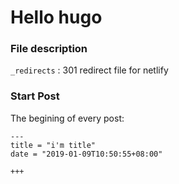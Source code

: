 # Hello hugo

### File description

`_redirects` : 301 redirect file for netlify 

### Start Post
The begining of every post:
```
---
title = "i'm title"
date = "2019-01-09T10:50:55+08:00"

+++